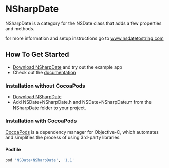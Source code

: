 NSharpDate
=========

NSharpDate is a category for the NSDate class that adds a few properties and methods. 

for more information and setup instructions go to <a href="http://crilleengvall.github.io/NSharpDate/">www.nsdatetostring.com</a>


## How To Get Started

- [Download NSharpDate](https://github.com/crilleengvall/NSharpDate/zipball/master) and try out the example app
- Check out the [documentation](http://crilleengvall.github.io/NSharpDate/)


### Installation without CocoaPods
 - [Download NSharpDate](https://github.com/crilleengvall/NSharpDate/zipball/master)
 - Add NSDate+NSharpDate.h and NSDate+NSharpDate.m from the NSharpDate folder to your project.


### Installation with CocoaPods

[CocoaPods](http://cocoapods.org) is a dependency manager for Objective-C, which automates and simplifies the process of using 3rd-party libraries.

#### Podfile

```ruby
pod 'NSDate+NSharpDate', '1.1'
```
